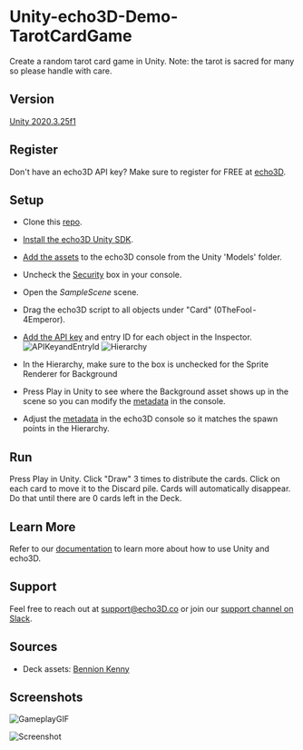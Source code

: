 # Unity-echo3D-Demo-TarotCardGame
Create a random tarot card game in Unity. Note: the tarot is sacred for many so please handle with care.

## Version
[Unity 2020.3.25f1](https://unity3d.com/get-unity/download/archive)

## Register
Don't have an echo3D API key? Make sure to register for FREE at [echo3D](https://console.echo3D.co/#/auth/register).

## Setup
* Clone this [repo](https://github.com/echo3Dco/Unity-echo3D-Demo-TarotCardGame/).
* [Install the echo3D Unity SDK](https://docs.echo3D.co/unity/installation).
* [Add the assets](https://docs.echo3D.co/quickstart/add-a-3d-model) to the echo3D console from the Unity 'Models' folder.
* Uncheck the [Security](https://docs.echo3d.co/web-console/deliver-pages/security-page) box in your console.
* Open the _SampleScene_ scene.
* Drag the echo3D script to all objects under "Card" (0TheFool - 4Emperor).
* [Add the API key](https://docs.echo3D.co/unity/using-the-sdk) and entry ID for each object in the Inspector.
![APIKeyandEntryId](https://user-images.githubusercontent.com/99516371/175661063-031a0d62-af0f-4335-be12-b73317527e54.png)
![Hierarchy](https://user-images.githubusercontent.com/99516371/176974975-45d6f83b-80dc-4977-8dcc-2b77efed1490.png)

* In the Hierarchy, make sure to the box is unchecked for the Sprite Renderer for Background
* Press Play in Unity to see where the Background asset shows up in the scene so you can modify the [metadata](https://docs.echo3d.co/unity/transforming-content) in the console.
* Adjust the [metadata](https://docs.echo3d.co/unity/transforming-content) in the echo3D console so it matches the spawn points in the Hierarchy.

## Run
Press Play in Unity. Click "Draw" 3 times to distribute the cards. Click on each card to move it to the Discard pile. Cards will automatically disappear. Do that until there are 0 cards left in the Deck.

## Learn More
Refer to our [documentation](https://docs.echo3D.co/unity/) to learn more about how to use Unity and echo3D.

## Support
Feel free to reach out at [support@echo3D.co](mailto:support@echo3D.co) or join our [support channel on Slack](https://go.echo3D.co/join). 

## Sources
* Deck assets: [Bennion Kenny](https://www.bennionkearny.com/wp-content/uploads/2019/11/Tarot-Card-Deck.pdf)

## Screenshots
![GameplayGIF](https://user-images.githubusercontent.com/99516371/176974859-e6855810-19ca-4fd4-be57-d1fa1ec00ff0.gif)

![Screenshot](https://user-images.githubusercontent.com/99516371/176974856-caf86dbb-72d4-49bd-af87-f4d54b604969.png)

